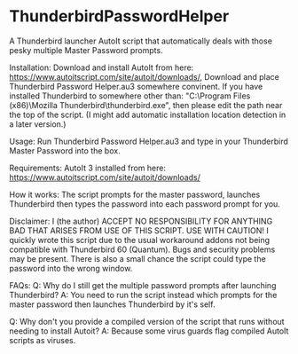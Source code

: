 # ThunderbirdPasswordHelper
A Thunderbird launcher AutoIt script that automatically deals with those pesky multiple Master Password prompts.

Installation:
  Download and install AutoIt from here: https://www.autoitscript.com/site/autoit/downloads/,
  Download and place Thunderbird Password Helper.au3 somewhere convinent.
  If you have installed Thunderbird to somewhere other than: "C:\Program Files (x86)\Mozilla Thunderbird\thunderbird.exe",
  then please edit the path near the top of the script. (I might add automatic installation location detection in a later version.)

Usage:
  Run Thunderbird Password Helper.au3 and type in your Thunderbird Master Password into the box.
  
Requirements: 
  AutoIt 3 installed from here: https://www.autoitscript.com/site/autoit/downloads/
  
How it works:
	The script prompts for the master password, launches Thunderbird then types the password into each password prompt for you.

Disclaimer:
  I (the author) ACCEPT NO RESPONSIBILITY FOR ANYTHING BAD THAT ARISES FROM USE OF THIS SCRIPT. USE WITH CAUTION!
	I quickly wrote this script due to the usual workaround addons not being compatible with Thunderbird 60 (Quantum).
	Bugs and security problems may be present.
	There is also a small chance the script could type the password into the wrong window.

FAQs:
 Q: Why do I still get the multiple password prompts after launching Thunderbird?
 A: You need to run the script instead which prompts for the master password then launches Thunderbird by it's self.
 
 Q: Why don't you provide a compiled version of the script that runs without needing to install Autoit?
 A: Because some virus guards flag compiled AutoIt scripts as viruses.
